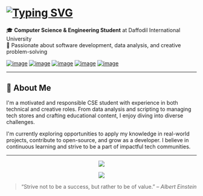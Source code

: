 # [![Typing SVG](https://readme-typing-svg.demolab.com?font=Fira+Code&size=35&pause=1000&color=F7F7F7&width=800&lines=%F0%9F%91%8B+Hi%2C+I'm+MD.+Mohiuddin+Ahmed)](https://git.io/typing-svg)

🎓 **Computer Science & Engineering Student** at Daffodil International University  
💼 Passionate about software development, data analysis, and creative problem-solving  

[![image](https://img.shields.io/badge/Portfolio-255E63?style=for-the-badge&logo=About.me&logoColor=white)](https://sites.google.com/view/mohi28)
[![image](https://img.shields.io/badge/Gmail-D14836?style=for-the-badge&logo=gmail&logoColor=white)](mailto:akibh987@gmail.com)
[![image](https://img.shields.io/badge/LinkedIn-0077B5?style=for-the-badge&logo=linkedin&logoColor=white)](https://www.linkedin.com/in/mohi28/)
[![image](https://img.shields.io/badge/dev.to-0A0A0A?style=for-the-badge&logo=devdotto&logoColor=white)](https://dev.to/slightsmile)
[![image](https://img.shields.io/badge/Telegram-2CA5E0?style=for-the-badge&logo=telegram&logoColor=white)](https://t.me/Slightsmile)

---

## 🚀 About Me

I'm a motivated and responsible CSE student with experience in both technical and creative roles. From data analysis and scripting to managing tech stores and crafting educational content, I enjoy diving into diverse challenges.

I'm currently exploring opportunities to apply my knowledge in real-world projects, contribute to open-source, and grow as a developer. I believe in continuous learning and strive to be a part of impactful tech communities.

---

<p align="center">
  <a href="="https://skills.syvixor.com">
    <img src="https://skills.syvixor.com/api/icons?i=c,cpp,java,python,html,css3,git,mysql,ubuntu,latex,figma,canva,capcut" />
  </a>
</p>
<p align="center">
  <a href="="https://github-readme-stats.vercel.app">
    <img src="https://github-readme-stats.vercel.app/api/top-langs/?username=Slightsmile&theme=dark&show_icons=true&hide_border=true&layout=compact" />
  </a>
</p>



> “Strive not to be a success, but rather to be of value.” – *Albert Einstein*
